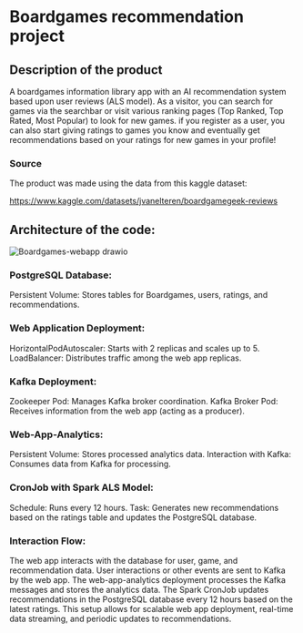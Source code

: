 # Boardgames recommendation project
## Description of the product
A boardgames information library app with an AI recommendation system based upon user reviews (ALS model). As a visitor, you can search for games via the searchbar or visit various ranking pages (Top Ranked, Top Rated, Most Popular) to look for new games. if you register as a user, you can also start giving ratings to games you know and eventually get recommendations based on your ratings for new games in your profile!

### Source

The product was made using the data from this kaggle dataset:

https://www.kaggle.com/datasets/jvanelteren/boardgamegeek-reviews

## Architecture of the code:

![Boardgames-webapp drawio](https://github.com/user-attachments/assets/488d39a8-29d9-4e1b-afd2-097710d3e5fe)

### PostgreSQL Database:

Persistent Volume: Stores tables for Boardgames, users, ratings, and recommendations.

### Web Application Deployment:

HorizontalPodAutoscaler: Starts with 2 replicas and scales up to 5.
LoadBalancer: Distributes traffic among the web app replicas.

### Kafka Deployment:

Zookeeper Pod: Manages Kafka broker coordination.
Kafka Broker Pod: Receives information from the web app (acting as a producer).

### Web-App-Analytics:

Persistent Volume: Stores processed analytics data.
Interaction with Kafka: Consumes data from Kafka for processing.

### CronJob with Spark ALS Model:

Schedule: Runs every 12 hours.
Task: Generates new recommendations based on the ratings table and updates the PostgreSQL database.

### Interaction Flow:
The web app interacts with the database for user, game, and recommendation data.
User interactions or other events are sent to Kafka by the web app.
The web-app-analytics deployment processes the Kafka messages and stores the analytics data.
The Spark CronJob updates recommendations in the PostgreSQL database every 12 hours based on the latest ratings.
This setup allows for scalable web app deployment, real-time data streaming, and periodic updates to recommendations.
